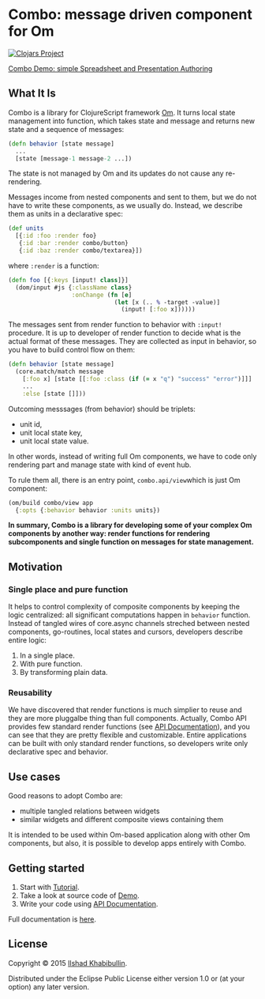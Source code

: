 # Combo: message driven component for Om

[![Clojars Project](http://clojars.org/combo/latest-version.svg)](http://clojars.org/combo)

[Combo Demo: simple Spreadsheet and Presentation Authoring](http://ilshad.com/combo)

## What It Is

Combo is a library for ClojureScript framework [Om](http://omcljs.org).
It turns local state management into function, which takes state and
message and returns new state and a sequence of messages:

```clojure
(defn behavior [state message]
  ...
  [state [message-1 message-2 ...])
```

The state is not managed by Om and its updates do not cause any re-rendering.

Messages income from nested components and sent to them, but we do
not have to write these components, as we usually do. Instead, we
describe them as units in a declarative spec:

```clojure
(def units
  [{:id :foo :render foo}
   {:id :bar :render combo/button}
   {:id :baz :render combo/textarea}])
```

where `:render` is a function:

```clojure
(defn foo [{:keys [input! class]}]
  (dom/input #js {:className class}
                  :onChange (fn [e]
				              (let [x (.. % -target -value)]
	                            (input! [:foo x])))))
```

The messages sent from render function to behavior with `:input!`
procedure. It is up to developer of render function to decide what
is the actual format of these messages. They are collected as
input in behavior, so you have to build control flow on them:

```clojure
(defn behavior [state message]
  (core.match/match message
	[:foo x] [state [[:foo :class (if (= x "q") "success" "error")]]]
    ...
	:else [state []]))
```

Outcoming messsages (from behavior) should be triplets:

- unit id,
- unit local state key,
- unit local state value.

In other words, instead of writing full Om components, we have to code
only rendering part and manage state with kind of event hub.

To rule them all, there is an entry point, `combo.api/view`which is
just Om component:

```clojure
(om/build combo/view app
  {:opts {:behavior behavior :units units})
```

**In summary, Combo is a library for developing some of your
complex Om components by another way: render functions for rendering
subcomponents and single function on messages for state management.**

## Motivation

### Single place and pure function

It helps to control complexity of composite components by keeping the logic
centralized: all significant computations happen in `behavior`
function. Instead of tangled wires of core.async channels streched
between nested components, go-routines, local states and cursors,
developers describe entire logic:

1. In a single place.
2. With pure function.
3. By transforming plain data.

### Reusability

We have discovered that render functions is much simplier to reuse and they
are more pluggalbe thing than full components. Actually, Combo API
provides few standard render functions
(see [API Documentation](https://github.com/ilshad/combo/wiki/API)),
and you can see that they are pretty flexible and customizable. Entire
applications can be built with only standard render functions, so
developers write only declarative spec and behavior.

## Use cases

Good reasons to adopt Combo are:

- multiple tangled relations between widgets
- similar widgets and different composite views containing them

It is intended to be used within Om-based application along with other
Om components, but also, it is possible to develop apps entirely with Combo.

## Getting started

1. Start with [Tutorial](http://github.com/ilshad/combo/wiki/Tutorial).
2. Take a look at source code of [Demo](http://ilshad.com/combo).
3. Write your code using [API Documentation](https://github.com/ilshad/combo/wiki/API).

Full documentation is [here](http://github.com/ilshad/combo/wiki).

## License

Copyright © 2015 [Ilshad Khabibullin](http://ilshad.com).

Distributed under the Eclipse Public License either version 1.0 or (at
your option) any later version.
